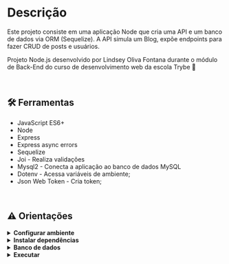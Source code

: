 # Descrição
Este projeto consiste em uma aplicação Node que cria uma API e um banco de dados via ORM (Sequelize). A API simula um Blog, expõe endpoints para fazer CRUD de posts e usuários.
<br />

Projeto Node.js desenvolvido por Lindsey Oliva Fontana durante o módulo de Back-End do curso de desenvolvimento web da escola Trybe 🚀

<br />

## 🛠 Ferramentas
* JavaScript ES6+
* Node
* Express
* Express async errors
* Sequelize
* Joi - Realiza validações
* Mysql2 - Conecta a aplicação ao banco de dados MySQL
* Dotenv - Acessa variáveis de ambiente;
* Json Web Token - Cria token;
<br />

## ⚠️ Orientações
<details>
<summary><strong>Configurar ambiente</strong></summary>

* Instale o MySQL,
* Instale o Insomnia
 
<br />
</details>

<details>
<summary><strong>Instalar dependências</strong></summary>

* `npm install`
 
<br />
</details>

<details>
<summary><strong> Banco de dados </strong></summary>
 <br /> 
Criar e popular o banco de dados
<br />

  * `npx sequelize-cli db:create`
  * `npx sequelize-cli sequelize-cli db:migrate`
  * `npx sequelize-cli db:seed:all`

<br />
</details>

<details>
 <br />
 <summary><strong> Executar</strong></summary>

  * `npm start`

</details>
